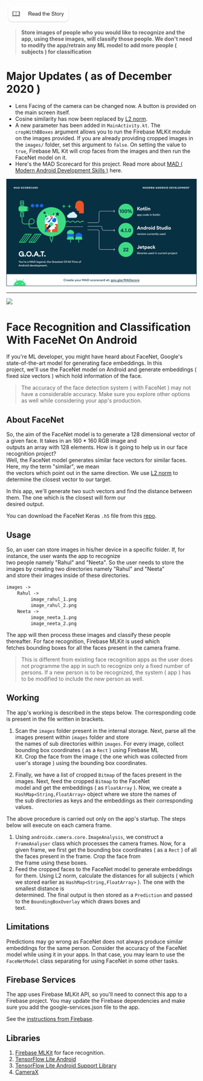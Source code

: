 [<img src="https://github.com/shubham0204/Privacy_Policy_Texts/blob/master/notebook_button_two.png?raw=true" width="170" height="50" align="center">](https://medium.com/@equipintelligence/using-facenet-for-on-device-face-recognition-with-android-f84e36e19761)  
  
> **Store images of people who you would like to recognize and the app, using these images, will classify those people. We don't need to modify the app/retrain any ML model to add more people ( subjects ) for classification**  
  
# Major Updates ( as of December 2020 )  
  
* Lens Facing of the camera can be changed now. A button is provided on the main screen itself.  
* Cosine similarity has now been replaced by [L2 norm](https://en.wikipedia.org/wiki/Norm_(mathematics)#Euclidean_norm).  
* A new parameter has been added in `MainActivity.kt`. The `cropWithBBoxes` argument allows you to run the Firebase MLKit module on the images provided. If you are already providing cropped images in the `images/` folder, set this argument to `false`. On setting the value to `true`, Firebase ML Kit will crop faces from the images and then run the FaceNet model on it.  
* Here's the MAD Scorecard for this project. Read more about [MAD ( Modern Android Development Skills )](https://developer.android.com/series/mad-skills) here.

![](images/mad_summary.png)

---
  
![](images/final_result.PNG)  
  
  
# Face Recognition and Classification With FaceNet On Android  
  
If you're ML developer, you might have heard about FaceNet, Google's state-of-the-art model for generating face embeddings. In this   
project, we'll use the FaceNet model on Android and generate embeddings ( fixed size vectors ) which hold information of the face.  
  
> The accuracy of the face detection system ( with FaceNet ) may not have a considerable accuracy. Make sure you explore other options as well while considering your app's production.  
  
  
## About FaceNet  
  
So, the aim of the FaceNet model is to generate a 128 dimensional vector of a given face. It takes in an 160 * 160 RGB image and   
outputs an array with 128 elements. How is it going to help us in our face recognition project?   
Well, the FaceNet model generates similar face vectors for similar faces. Here, my the term "similar", we mean   
the vectors which point out in the same direction. We use [L2 norm](https://en.wikipedia.org/wiki/Norm_(mathematics)#Euclidean_norm) to determine the closest vector to our target.   
  
In this app, we'll generate two such vectors and find the distance between them. The one which is the closest will form our   
desired output.  
  
You can download the FaceNet Keras `.h5` file from this [repo](https://github.com/nyoki-mtl/keras-facenet).  
  
## Usage  
  
So, an user can store images in his/her device in a specific folder. If, for instance, the user wants the app to recognize  
 two people namely "Rahul" and "Neeta". So the user needs to store the images by creating two directories namely "Rahul" and "Neeta"   
 and store their images inside of these directories.  
   
```  
images ->  
    Rahul -> 
         image_rahul_1.png
         image_rahul_2.png 
    Neeta -> 
         image_neeta_1.png
         image_neeta_2.png
 ```  
  
The app will then process these images and classify these people thereafter. For face recognition, Firebase MLKit is used which   
fetches bounding boxes for all the faces present in the camera frame.  
  
> This is different from existing face recognition apps as the user does not programme the app in such to recognize only a fixed number of persons. If a new person is to be recognized, the system ( app ) has to be modified to include the new person as well.  
  
## Working  
  
The app's working is described in the steps below. The corresponding code is present in the file written in brackets.  
  
1. Scan the `images` folder present in the internal storage. Next, parse all the images present within `images` folder and store   
the names of sub directories within `images`. For every image, collect bounding box coordinates ( as a `Rect` ) using Firebase ML   
Kit. Crop the face from the image ( the one which was collected from user's storage ) using the bounding box coordinates.   
  
2. Finally, we have a list of cropped `Bitmap` of the faces present in the images. Next, feed the cropped `Bitmap` to the FaceNet   
model and get the embeddings ( as `FloatArray` ). Now, we create a `HashMap<String,FloatArray>` object where we store the names of   
the sub directories as keys and the embeddings as their corresponding values.   
  
The above procedure is carried out only on the app's startup. The steps below will execute on each camera frame.  
  
1. Using `androidx.camera.core.ImageAnalysis`, we construct a `FrameAnalyser` class which processes the camera frames. Now, for a   
given frame, we first get the bounding box coordinates ( as a `Rect` ) of all the faces present in the frame. Crop the face from   
the frame using these boxes.  
2. Feed the cropped faces to the FaceNet model to generate embeddings for them. Using L2 norm, calculate the distances for all subjects ( which we stored earlier as `HashMap<String,FloatArray>` ). The one with the smallest distance is   
determined. The final output is then stored as a `Prediction` and passed to the `BoundingBoxOverlay` which draws boxes and   
text.  
  
## Limitations  
  
Predictions may go wrong as FaceNet does not always produce similar embeddings for the same person. Consider the accuracy of the FaceNet model while using it in your apps. In that case, you may learn to use the `FaceNetModel` class separating for using FaceNet in some other tasks.  
  
  
## Firebase Services  
  
The app uses Firebase MLKit API, so you'll need to connect this app to a Firebase project. You may update the Firebase dependencies and make sure you add the google-services.json file to the app.  
  
See the [instructions from Firebase](https://firebase.google.com/docs/android/setup).  
  
## Libraries  
  
1. [Firebase MLKit](https://firebase.google.com/docs/ml-kit/detect-faces) for face recognition.  
2. [TensorFlow Lite Android](https://www.tensorflow.org/lite)  
3. [TensorFlow Lite Android Support Library](https://github.com/tensorflow/tensorflow/tree/master/tensorflow/lite/experimental/support/java)  
4. [CameraX](https://developer.android.com/training/camerax)
